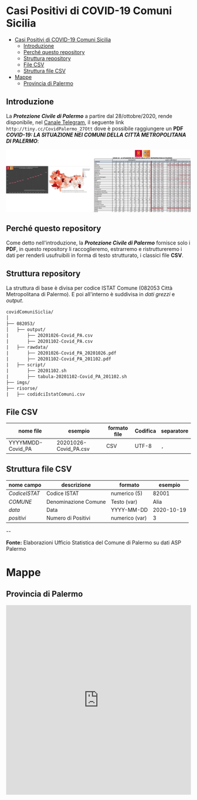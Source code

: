# Casi Positivi di COVID-19 Comuni Sicilia

<!-- TOC -->

- [Casi Positivi di COVID-19 Comuni Sicilia](#casi-positivi-di-covid-19-comuni-sicilia)
  - [Introduzione](#introduzione)
  - [Perché questo repository](#perché-questo-repository)
  - [Struttura repository](#struttura-repository)
  - [File CSV](#file-csv)
  - [Struttura file CSV](#struttura-file-csv)
- [Mappe](#mappe)
  - [Provincia di Palermo](#provincia-di-palermo)

<!-- /TOC -->

## Introduzione

La  _**Protezione Civile di Palermo**_ a partire dal 28/ottobre/2020,  rende disponibile, nel [Canale Telegram](https://t.me/ProtezioneCivilePalermo), il seguente link `http://tiny.cc/CovidPalermo_27Ott` dove è possibile raggiungere un **PDF** _**COVID-19: LA SITUAZIONE NEI COMUNI DELLA CITTÀ METROPOLITANA DI PALERMO**_:

![](imgs/img_01.png)

## Perché questo repository

Come detto nell'introduzione, la _**Protezione Civile di Palermo**_ fornisce solo i **PDF**, in questo repository li raccoglieremo, estrarremo e ristruttureremo i dati per renderli usufruibili in forma di testo strutturato, i classici file **CSV**.

## Struttura repository

La struttura di base è divisa per codice ISTAT Comune (082053 Città Metropolitana di Palermo). E poi all'interno è suddivisa in _dati grezzi_ e _output_.

```
covidComuniSiclia/
│
├── 082053/
│   ├── output/
|       ├── 20201026-Covid_PA.csv
|       ├── 20201102-Covid_PA.csv
|   ├── rawdata/
|       ├── 20201026-Covid_PA_20201026.pdf
|       ├── 20201102-Covid_PA_201102.pdf
|   ├── script/
|       ├── 20201102.sh
|       ├── tabula-20201102-Covid_PA_201102.sh
├── imgs/
├── risorse/
|   ├── codidciIstatComuni.csv
```

## File CSV

nome file | esempio | formato file | Codifica | separatore
----------|---------|--------------|----------|-----------
YYYYMMDD-Covid_PA|20201026-Covid_PA.csv| CSV  | UTF-8 | `,`

## Struttura file CSV

nome campo    | descrizione | formato | esempio
--------------|-------------|---------|-------
_CodiceISTAT_   | Codice ISTAT | numerico (5) | 82001
_COMUNE_        | Denominazione Comune | Testo (var) | Alia
_data_          | Data| YYYY-MM-DD | 2020-10-19
_positivi_      | Numero di Positivi | numerico (var) | 3

--

**Fonte:** Elaborazioni Ufficio Statistica del Comune di Palermo su dati ASP Palermo

# Mappe

## Provincia di Palermo

<iframe title="COVID-19, provincia di Palermo" aria-label="Map" id="datawrapper-chart-Ed389" src="https://datawrapper.dwcdn.net/Ed389/" scrolling="no" frameborder="0" style="width: 0; min-width: 100% !important; border: none;" height="516"></iframe><script type="text/javascript">!function(){"use strict";window.addEventListener("message",(function(a){if(void 0!==a.data["datawrapper-height"])for(var e in a.data["datawrapper-height"]){var t=document.getElementById("datawrapper-chart-"+e)||document.querySelector("iframe[src*='"+e+"']");t&&(t.style.height=a.data["datawrapper-height"][e]+"px")}}))}();
</script>
